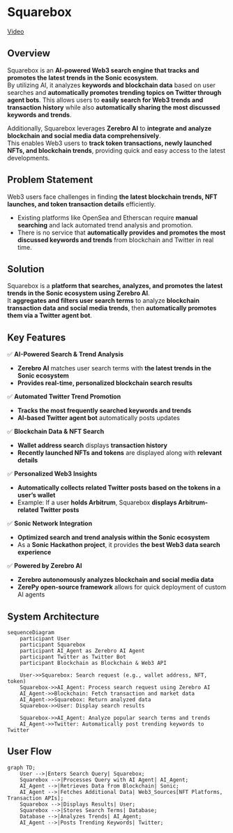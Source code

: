 # Squarebox

[Video]() 

## Overview
Squarebox is an **AI-powered Web3 search engine that tracks and promotes the latest trends in the Sonic ecosystem**.  
By utilizing AI, it analyzes **keywords and blockchain data** based on user searches and **automatically promotes trending topics on Twitter through agent bots**. This allows users to **easily search for Web3 trends and transaction history** while also **automatically sharing the most discussed keywords and trends**.  

Additionally, Squarebox leverages **Zerebro AI** to **integrate and analyze blockchain and social media data comprehensively**.  
This enables Web3 users to **track token transactions, newly launched NFTs, and blockchain trends**, providing quick and easy access to the latest developments.  

## Problem Statement  
Web3 users face challenges in finding **the latest blockchain trends, NFT launches, and token transaction details** efficiently.  
- Existing platforms like OpenSea and Etherscan require **manual searching** and lack automated trend analysis and promotion.  
- There is no service that **automatically provides and promotes the most discussed keywords and trends** from blockchain and Twitter in real time.  

## Solution
Squarebox is a **platform that searches, analyzes, and promotes the latest trends in the Sonic ecosystem using Zerebro AI**.  
It **aggregates and filters user search terms** to analyze **blockchain transaction data and social media trends**, then **automatically promotes them via a Twitter agent bot**.  

## Key Features  
✅ **AI-Powered Search & Trend Analysis**  
- **Zerebro AI** matches user search terms with **the latest trends in the Sonic ecosystem**  
- **Provides real-time, personalized blockchain search results**  

✅ **Automated Twitter Trend Promotion**  
- **Tracks the most frequently searched keywords and trends**  
- **AI-based Twitter agent bot** automatically posts updates  

✅ **Blockchain Data & NFT Search**  
- **Wallet address search** displays **transaction history**  
- **Recently launched NFTs and tokens** are displayed along with **relevant details**  

✅ **Personalized Web3 Insights**  
- **Automatically collects related Twitter posts based on the tokens in a user’s wallet**  
- Example: If a user **holds Arbitrum**, Squarebox **displays Arbitrum-related Twitter posts**  

✅ **Sonic Network Integration**  
- **Optimized search and trend analysis within the Sonic ecosystem**  
- As a **Sonic Hackathon project**, it provides **the best Web3 data search experience**  

✅ **Powered by Zerebro AI**  
- **Zerebro autonomously analyzes blockchain and social media data**  
- **ZerePy open-source framework** allows for quick deployment of custom AI agents  

## System Architecture
```mermaid
sequenceDiagram
    participant User
    participant Squarebox
    participant AI_Agent as Zerebro AI Agent
    participant Twitter as Twitter Bot
    participant Blockchain as Blockchain & Web3 API

    User->>Squarebox: Search request (e.g., wallet address, NFT, token)
    Squarebox->>AI_Agent: Process search request using Zerebro AI
    AI_Agent->>Blockchain: Fetch transaction and market data
    AI_Agent->>Squarebox: Return analyzed data
    Squarebox->>User: Display search results
    
    Squarebox->>AI_Agent: Analyze popular search terms and trends
    AI_Agent->>Twitter: Automatically post trending keywords to Twitter
```

## User Flow
```mermaid
graph TD;
    User -->|Enters Search Query| Squarebox;
    Squarebox -->|Processes Query with AI Agent| AI_Agent;
    AI_Agent -->|Retrieves Data from Blockchain| Sonic;
    AI_Agent -->|Fetches Additional Data| Web3_Sources[NFT Platforms, Transaction APIs];
    Squarebox -->|Displays Results| User;
    Squarebox -->|Stores Search Terms| Database;
    Database -->|Analyzes Trends| AI_Agent;
    AI_Agent -->|Posts Trending Keywords| Twitter;
```
